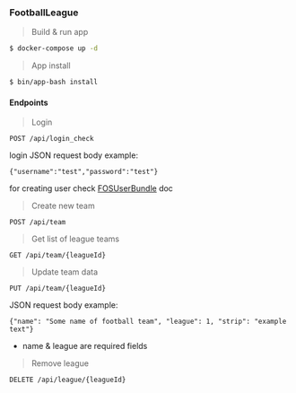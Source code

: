 ### FootballLeague

> Build & run app

```sh
$ docker-compose up -d
```
> App install

```sh
$ bin/app-bash install
```

#### Endpoints

> Login
```
POST /api/login_check 
```
login JSON request body example:
```
{"username":"test","password":"test"}
```
for creating user check [FOSUserBundle](https://symfony.com/doc/2.0/bundles/FOSUserBundle/command_line_tools.html#create-a-user) doc

> Create new team
```
POST /api/team 
```
> Get list of league teams
```
GET /api/team/{leagueId} 
```
> Update team data
```
PUT /api/team/{leagueId} 
```
JSON request body example:
```
{"name": "Some name of football team", "league": 1, "strip": "example text"}
```
* name & league are required fields

> Remove league
```
DELETE /api/league/{leagueId} 
```
